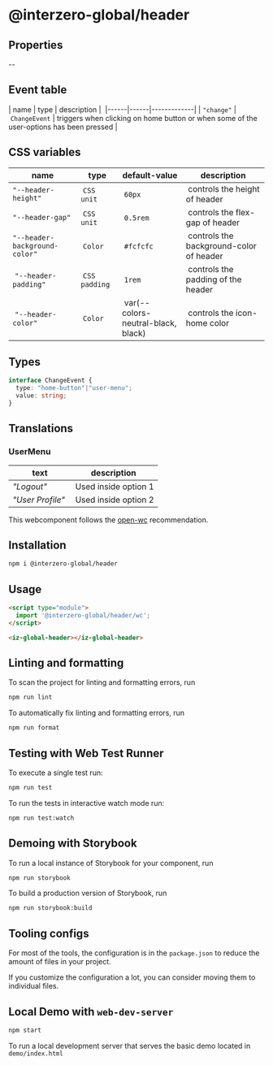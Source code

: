 # @interzero-global/header

## Properties
--
## Event table 
| name | type | description | 
|------|------|-------------|
| `"change"` | `ChangeEvent` | triggers when clicking on home button or when some of the user-options has been pressed |


## CSS variables
| name | type | default-value | description |
|------|------|---------------|-------------|
| `"--header-height"` | `CSS unit` | `60px` | controls the height of header |
| `"--header-gap"` | `CSS unit` | `0.5rem` | controls the flex-gap of header |
| `"--header-background-color"` | `Color` | `#fcfcfc` | controls the background-color of header |
| `"--header-padding"` | `CSS padding` | `1rem` | controls the padding of the header | 
| `"--header-color"` | `Color` | var(--colors-neutral-black, black) | controls the icon-home color | 


## Types 
```typescript
interface ChangeEvent {
  type: "home-button"|"user-menu";
  value: string;
}
```

## Translations
### UserMenu
| text | description |
|------|-------------|
| *"Logout"* | Used inside option 1 |
| *"User Profile"* | Used inside option 2 |



This webcomponent follows the [open-wc](https://github.com/open-wc/open-wc) recommendation.

## Installation

```bash
npm i @interzero-global/header
```

## Usage

```html
<script type="module">
  import '@interzero-global/header/wc';
</script>

<iz-global-header></iz-global-header>
```

## Linting and formatting

To scan the project for linting and formatting errors, run

```bash
npm run lint
```

To automatically fix linting and formatting errors, run

```bash
npm run format
```

## Testing with Web Test Runner

To execute a single test run:

```bash
npm run test
```

To run the tests in interactive watch mode run:

```bash
npm run test:watch
```

## Demoing with Storybook

To run a local instance of Storybook for your component, run

```bash
npm run storybook
```

To build a production version of Storybook, run

```bash
npm run storybook:build
```


## Tooling configs

For most of the tools, the configuration is in the `package.json` to reduce the amount of files in your project.

If you customize the configuration a lot, you can consider moving them to individual files.

## Local Demo with `web-dev-server`

```bash
npm start
```

To run a local development server that serves the basic demo located in `demo/index.html`
